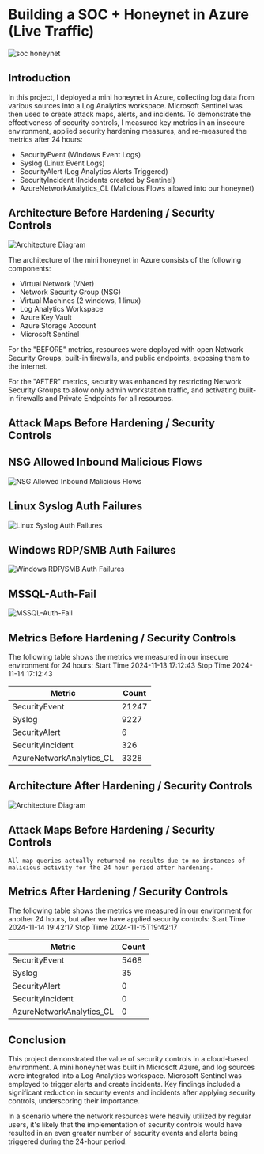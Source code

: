 # Building a SOC + Honeynet in Azure (Live Traffic)
![soc honeynet](https://github.com/user-attachments/assets/d0fa4c0c-94ea-4293-9798-d4792a610dcc)


## Introduction

In this project, I deployed a mini honeynet in Azure, collecting log data from various sources into a Log Analytics workspace. Microsoft Sentinel was then used to create attack maps, alerts, and incidents. To demonstrate the effectiveness of security controls, I measured key metrics in an insecure environment, applied security hardening measures, and re-measured the metrics after 24 hours:

- SecurityEvent (Windows Event Logs)
- Syslog (Linux Event Logs)
- SecurityAlert (Log Analytics Alerts Triggered)
- SecurityIncident (Incidents created by Sentinel)
- AzureNetworkAnalytics_CL (Malicious Flows allowed into our honeynet)

## Architecture Before Hardening / Security Controls
![Architecture Diagram](https://i.imgur.com/aBDwnKb.jpg)

The architecture of the mini honeynet in Azure consists of the following components:

- Virtual Network (VNet)
- Network Security Group (NSG)
- Virtual Machines (2 windows, 1 linux)
- Log Analytics Workspace
- Azure Key Vault
- Azure Storage Account
- Microsoft Sentinel

For the "BEFORE" metrics, resources were deployed with open Network Security Groups, built-in firewalls, and public endpoints, exposing them to the internet.

For the "AFTER" metrics, security was enhanced by restricting Network Security Groups to allow only admin workstation traffic, and activating built-in firewalls and Private Endpoints for all resources.

## Attack Maps Before Hardening / Security Controls

## NSG Allowed Inbound Malicious Flows
![NSG Allowed Inbound Malicious Flows](https://github.com/user-attachments/assets/6b17fb43-be01-4a7d-95f0-a373d0a65fdd)<br> 

## Linux Syslog Auth Failures
![Linux Syslog Auth Failures](https://github.com/user-attachments/assets/2a2182c2-2fcd-4d72-85af-73d0870c663e)<br>

## Windows RDP/SMB Auth Failures
![Windows RDP/SMB Auth Failures](https://github.com/user-attachments/assets/6070c977-ef8b-4e5b-b4a9-d8c078fae916)<br>

## MSSQL-Auth-Fail
![MSSQL-Auth-Fail](https://github.com/user-attachments/assets/b0c2034b-58d2-49a9-a737-a55389b5233b)<br>

## Metrics Before Hardening / Security Controls

The following table shows the metrics we measured in our insecure environment for 24 hours:
Start Time 2024-11-13 17:12:43
Stop Time  2024-11-14 17:12:43

| Metric                   | Count
| ------------------------ | -----
| SecurityEvent            | 21247
| Syslog                   | 9227
| SecurityAlert            | 6
| SecurityIncident         | 326
| AzureNetworkAnalytics_CL | 3328

## Architecture After Hardening / Security Controls
![Architecture Diagram](https://i.imgur.com/YQNa9Pp.jpg)

## Attack Maps Before Hardening / Security Controls

```All map queries actually returned no results due to no instances of malicious activity for the 24 hour period after hardening.```

## Metrics After Hardening / Security Controls

The following table shows the metrics we measured in our environment for another 24 hours, but after we have applied security controls:
Start Time 2024-11-14 19:42:17
Stop Time	 2024-11-15T19:42:17

| Metric                   | Count
| ------------------------ | -----
| SecurityEvent            | 5468
| Syslog                   | 35
| SecurityAlert            | 0
| SecurityIncident         | 0
| AzureNetworkAnalytics_CL | 0

## Conclusion

This project demonstrated the value of security controls in a cloud-based environment. A mini honeynet was built in Microsoft Azure, and log sources were integrated into a Log Analytics workspace. Microsoft Sentinel was employed to trigger alerts and create incidents. Key findings included a significant reduction in security events and incidents after applying security controls, underscoring their importance.

In a scenario where the network resources were heavily utilized by regular users, it's likely that the implementation of security controls would have resulted in an even greater number of security events and alerts being triggered during the 24-hour period.





